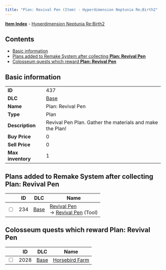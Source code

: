```yaml
---
title: "Plan: Revival Pen (Item) - Hyperdimension Neptunia Re;Birth2"
---
```


[**Item Index**](/neptunia/rb2/item/index.html) - [Hyperdimension Neptunia Re;Birth2](/neptunia/rb2)

## Contents

- [Basic information](#basic-information)
- [Plans added to Remake System after collecting **Plan: Revival Pen**](#plans-added-to-remake-system-after-collecting-plan-revival-pen)
- [Colosseum quests which reward **Plan: Revival Pen**](#colosseum-quests-which-reward-plan-revival-pen)

## Basic information

|   |   |
| -- | -- |
| **ID** | 437 |
| **DLC** | [Base](/neptunia/rb2/dlc/0-base.html) |
| **Name** | Plan: Revival Pen |
| **Type** | Plan |
| **Description** | Revival Pen Plan. Gather the materials and make the Plan! |
| **Buy Price** | 0 |
| **Sell Price** | 0 |
| **Max inventory** | 1 |

## Plans added to Remake System after collecting **Plan: Revival Pen**

|    | ID | DLC | Name |
| -- | -- | --- | ---- |
| <input type="checkbox" id="rb2-remake-0-234" class="trackbox" /> | 234 | [Base](/neptunia/rb2/dlc/0-base.html) | [Revival Pen](/neptunia/rb2/remake/0-234-revival-pen.html)<br />→ [Revival Pen](/neptunia/rb2/item/0-39-revival-pen.html) (Tool) |

## Colosseum quests which reward **Plan: Revival Pen**

|    | ID | DLC | Name |
| -- | -- | --- | ---- |
| <input type="checkbox" id="rb2-colosseum-0-2028" class="trackbox" /> | 2028 | [Base](/neptunia/rb2/dlc/0-base.html) | [Horsebird Farm](/neptunia/rb2/colosseum/0-2028-horsebird-farm.html) |
